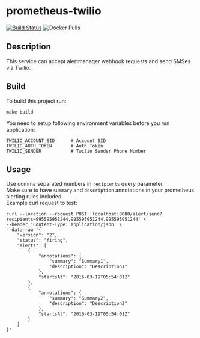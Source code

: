 # prometheus-twilio 
[![Build Status](https://travis-ci.com/gothicfann/prometheus-twilio.svg?branch=master)](https://travis-ci.com/gothicfann/prometheus-twilio)
![Docker Pulls](https://img.shields.io/docker/pulls/gothicfan/prometheus-twilio)

## Description
This service can accept alertmanager webhook requests and send SMSes via Twilio.

## Build
To build this project run: 
```shell
make build
```

You need to setup following environment variables before you run application:

```shell
TWILIO_ACCOUNT_SID      # Account SID
TWILIO_AUTH_TOKEN       # Auth Token
TWILIO_SENDER           # Twilio Sender Phone Number
```

## Usage
Use comma separated numbers in `recipients` query parameter.  
Make sure to have `summary` and `description` annotations in your prometheus alerting rules included.  
Example curl request to test:
```
curl --location --request POST 'localhost:8080/alert/send?recipients=995595951244,995595951244,995595951244' \
--header 'Content-Type: application/json' \
--data-raw '{
    "version": "2",
    "status": "firing",
    "alerts": [
        {
            "annotations": {
                "summary": "Summary1",
                "description": "Description1"
            },
            "startsAt": "2016-03-19T05:54:01Z"
        },
        {
            "annotations": {
                "summary": "Summary2",
                "description": "Description2"
            },
            "startsAt": "2016-03-19T05:54:01Z"
        }
    ]
}'
```